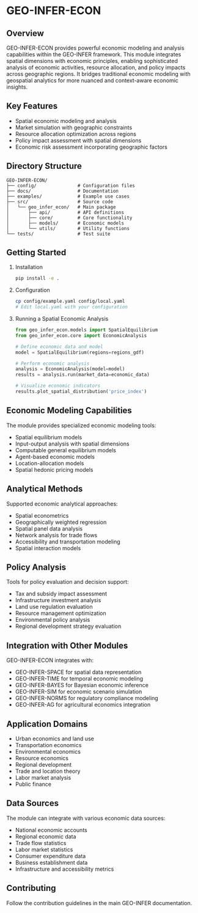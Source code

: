 # GEO-INFER-ECON

## Overview
GEO-INFER-ECON provides powerful economic modeling and analysis capabilities within the GEO-INFER framework. This module integrates spatial dimensions with economic principles, enabling sophisticated analysis of economic activities, resource allocation, and policy impacts across geographic regions. It bridges traditional economic modeling with geospatial analytics for more nuanced and context-aware economic insights.

## Key Features
- Spatial economic modeling and analysis
- Market simulation with geographic constraints
- Resource allocation optimization across regions
- Policy impact assessment with spatial dimensions
- Economic risk assessment incorporating geographic factors

## Directory Structure
```
GEO-INFER-ECON/
├── config/               # Configuration files
├── docs/                 # Documentation
├── examples/             # Example use cases
├── src/                  # Source code
│   └── geo_infer_econ/   # Main package
│       ├── api/          # API definitions
│       ├── core/         # Core functionality
│       ├── models/       # Economic models
│       └── utils/        # Utility functions
└── tests/                # Test suite
```

## Getting Started
1. Installation
   ```bash
   pip install -e .
   ```

2. Configuration
   ```bash
   cp config/example.yaml config/local.yaml
   # Edit local.yaml with your configuration
   ```

3. Running a Spatial Economic Analysis
   ```python
   from geo_infer_econ.models import SpatialEquilibrium
   from geo_infer_econ.core import EconomicAnalysis
   
   # Define economic data and model
   model = SpatialEquilibrium(regions=regions_gdf)
   
   # Perform economic analysis
   analysis = EconomicAnalysis(model=model)
   results = analysis.run(market_data=economic_data)
   
   # Visualize economic indicators
   results.plot_spatial_distribution('price_index')
   ```

## Economic Modeling Capabilities
The module provides specialized economic modeling tools:
- Spatial equilibrium models
- Input-output analysis with spatial dimensions
- Computable general equilibrium models
- Agent-based economic models
- Location-allocation models
- Spatial hedonic pricing models

## Analytical Methods
Supported economic analytical approaches:
- Spatial econometrics
- Geographically weighted regression
- Spatial panel data analysis
- Network analysis for trade flows
- Accessibility and transportation modeling
- Spatial interaction models

## Policy Analysis
Tools for policy evaluation and decision support:
- Tax and subsidy impact assessment
- Infrastructure investment analysis
- Land use regulation evaluation
- Resource management optimization
- Environmental policy analysis
- Regional development strategy evaluation

## Integration with Other Modules
GEO-INFER-ECON integrates with:
- GEO-INFER-SPACE for spatial data representation
- GEO-INFER-TIME for temporal economic modeling
- GEO-INFER-BAYES for Bayesian economic inference
- GEO-INFER-SIM for economic scenario simulation
- GEO-INFER-NORMS for regulatory compliance modeling
- GEO-INFER-AG for agricultural economics integration

## Application Domains
- Urban economics and land use
- Transportation economics
- Environmental economics
- Resource economics
- Regional development
- Trade and location theory
- Labor market analysis
- Public finance

## Data Sources
The module can integrate with various economic data sources:
- National economic accounts
- Regional economic data
- Trade flow statistics
- Labor market statistics
- Consumer expenditure data
- Business establishment data
- Infrastructure and accessibility metrics

## Contributing
Follow the contribution guidelines in the main GEO-INFER documentation. 